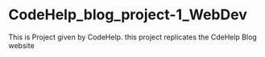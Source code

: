 # CodeHelp_blog_project-1_WebDev

This is Project given by CodeHelp. this project replicates the CdeHelp Blog website
